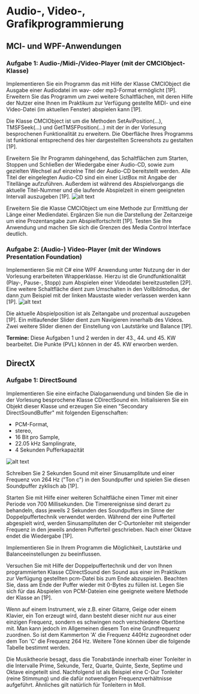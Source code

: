 # Audio-, Video-, Grafikprogrammierung
## MCI- und WPF-Anwendungen

### Aufgabe 1: Audio-/Midi-/Video-Player (mit der CMCIObject-Klasse)
Implementieren Sie ein Programm das mit Hilfe der Klasse CMCIObject die Ausgabe einer Audiodatei im wav- oder mp3-Format ermöglicht [1P]. Erweitern Sie das Programm um zwei weitere Schaltflächen, mit deren Hilfe der Nutzer eine Ihnen im Praktikum zur Verfügung gestellte MIDI- und eine Video-Datei (im aktuellen Fenster) abspielen kann [1P].

Die Klasse CMCIObject ist um die Methoden SetAviPosition(...), TMSFSeek(...) und GetTMSFPosition(...) mit der in der Vorlesung besprochenen Funktionalität zu erweitern. Die Oberfläche Ihres Programms ist funktional entsprechend des hier dargestellten Screenshots zu gestalten [1P].

Erweitern Sie Ihr Programm dahingehend, das Schaltflächen zum Starten, Stoppen und Schließen der Wiedergabe einer Audio-CD, sowie zum gezielten Wechsel auf einzelne Titel der Audio-CD bereitstellt werden. Alle Titel der eingelegten Audio-CD sind ein einer ListBox mit Angabe der Titellänge aufzuführen. Außerdem ist während des Abspielvorgangs die aktuelle Titel-Nummer und die laufende Abspielzeit in einem geeigneten Intervall auszugeben [1P].
![alt text][photo01]

[photo01]: https://www.informatik.htw-dresden.de/~bruns/prakt_mm_prog_bild3.jpg "photo01"

Erweitern Sie die Klasse CMCIObject um eine Methode zur Ermittlung der Länge einer Mediendatei. Ergänzen Sie nun die Darstellung der Zeitanzeige um eine Prozentangabe zum Abspielfortschritt [1P]. Testen Sie Ihre Anwendung und machen Sie sich die Grenzen des Media Control Interface deutlich.

###  Aufgabe 2: (Audio-) Video-Player (mit der Windows Presentation Foundation)
Implementieren Sie mit C# eine WPF Anwendung unter Nutzung der in der Vorlesung erarbeiteten Wrapperklasse. Hierzu ist die Grundfunktionalität (Play-, Pause-, Stopp) zum Abspielen einer Videodatei bereitzustellen [2P].
Eine weitere Schaltfläche dient zum Umschalten in den Vollbildmodus, der dann zum Beispiel mit der linken Maustaste wieder verlassen werden kann [1P]. 
![alt text][photo02]

[photo02]: https://www.informatik.htw-dresden.de/~bruns/prakt_mm_prog_bild_wpf.jpg "photo02"

Die aktuelle Abspielposition ist als Zeitangabe und prozentual auszugeben [1P].
Ein mitlaufender Slider dient zum Navigieren innerhalb des Videos. Zwei weitere Slider dienen der Einstellung von Lautstärke und Balance [1P]. 

**Termine:** Diese Aufgaben 1 und 2 werden in der 43., 44. und 45. KW bearbeitet. Die Punkte (PVL) können in der 45. KW erworben werden. 

## DirectX
###  Aufgabe 1: DirectSound
Implementieren Sie eine einfache Dialoganwendung und binden Sie die in der Vorlesung besprochene Klasse CDirectSound ein. Initialisieren Sie ein Objekt dieser Klasse und erzeugen Sie einen "Secondary DirectSoundBuffer" mit folgenden Eigenschaften:
* PCM-Format,
* stereo,
* 16 Bit pro Sample,
* 22.05 kHz Samplingrate,
* 4 Sekunden Pufferkapazität

![alt text][photo03]

[photo03]: https://www.informatik.htw-dresden.de/~bruns/prakt_mm_prog_bild2.jpg "photo03"

Schreiben Sie 2 Sekunden Sound mit einer Sinusamplitute und einer Frequenz von 264 Hz ("Ton c") in den Soundpuffer und spielen Sie diesen Soundpuffer zyklisch ab [1P].

Starten Sie mit Hilfe einer weiteren Schaltfläche einen Timer mit einer Periode von 700 Millisekunden. Die Timerereignisse sind derart zu behandeln, dass jeweils 2 Sekunden des Soundpuffers im Sinne der Doppelpuffertechnik verwendet werden. Während der eine Pufferteil abgespielt wird, werden Sinusamplituten der C-Durtonleiter mit steigender Frequenz in den jeweils anderen Pufferteil geschrieben. Nach einer Oktave endet die Wiedergabe [1P].

Implementieren Sie in Ihrem Programm die Möglichkeit, Lautstärke und Balanceeinstellungen zu beeinflussen.

Versuchen Sie mit Hilfe der Doppelpuffertechnik und der von Ihnen programmierten Klasse CDirectSound den Sound aus einer im Praktikum zur Verfügung gestellten pcm-Datei bis zum Ende abzuspielen. Beachten Sie, dass am Ende der Puffer wieder mit 0-Bytes zu füllen ist. Legen Sie sich für das Abspielen von PCM-Dateien eine geeignete weitere Methode der Klasse an [1P].

Wenn auf einem Instrument, wie z.B. einer Gitarre, Geige oder einem Klavier, ein Ton erzeugt wird, dann besteht dieser nicht nur aus einer einzigen Frequenz, sondern es schwingen noch verschiedene Obertöne mit. Man kann jedoch im Allgemeinen diesem Ton eine Grundfrequenz zuordnen. So ist dem Kammerton 'A' die Frequenz 440Hz zugeordnet oder dem Ton 'C' die Frequenz 264 Hz. Weitere Töne können über die folgende Tabelle bestimmt werden.

Die Musiktheorie besagt, dass die Tonabstände innerhalb einer Tonleiter in die Intervalle Prime, Sekunde, Terz, Quarte, Quinte, Sexte, Septime und Oktave eingeteilt sind. Nachfolgend ist als Beispiel eine C-Dur Tonleiter (reine Stimmung) und die dafür notwendigen Frequenzverhältnisse aufgeführt. Ähnliches gilt natürlich für Tonleitern in Moll.

